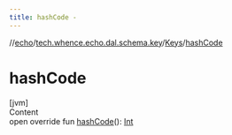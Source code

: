 ```yaml
---
title: hashCode -
---
```

//[echo](../../index.md)/[tech.whence.echo.dal.schema.key](../index.md)/[Keys](index.md)/[hashCode](hash-code.md)



# hashCode  
[jvm]  
Content  
open override fun [hashCode](hash-code.md)(): [Int](https://kotlinlang.org/api/latest/jvm/stdlib/kotlin/-int/index.html)  



